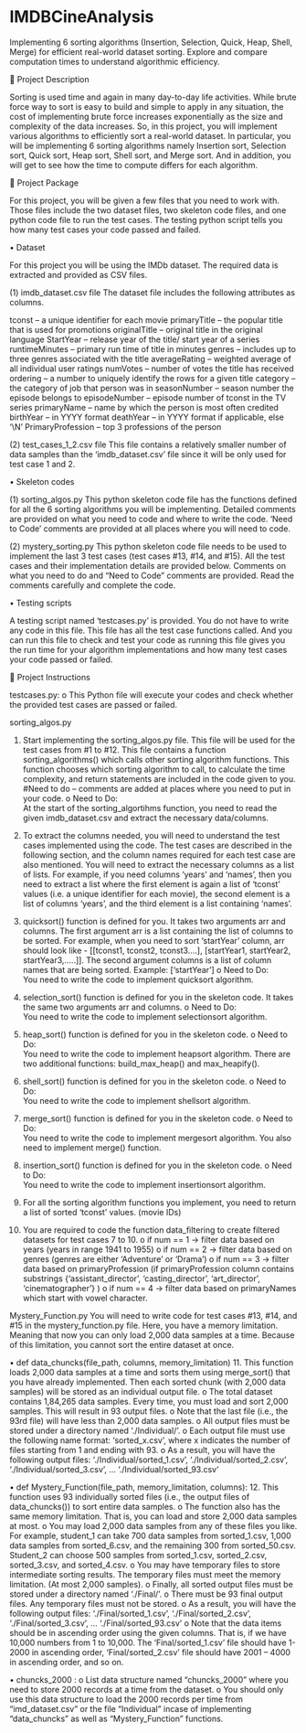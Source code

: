 # IMDBCineAnalysis
 Implementing 6 sorting algorithms (Insertion, Selection, Quick, Heap, Shell, Merge) for efficient real-world dataset sorting. Explore and compare computation times to understand algorithmic efficiency.


	Project Description

Sorting is used time and again in many day-to-day life activities. While brute force way to sort is easy to build and simple to apply in any situation, the cost of implementing brute force increases exponentially as the size and complexity of the data increases. So, in this project, you will implement various algorithms to efficiently sort a real-world dataset. In particular, you will be implementing 6 sorting algorithms namely Insertion sort, Selection sort, Quick sort, Heap sort, Shell sort, and Merge sort. And in addition, you will get to see how the time to compute differs for each algorithm. 
 

	Project Package

For this project, you will be given a few files that you need to work with. Those files include the two dataset files, two skeleton code files, and one python code file to run the test cases. The testing python script tells you how many test cases your code passed and failed.

•	Dataset

For this project you will be using the IMDb dataset. The required data is extracted and provided as CSV files.

(1)	imdb_dataset.csv file
The dataset file includes the following attributes as columns.

tconst – a unique identifier for each movie
primaryTitle – the popular title that is used for   promotions
originalTitle – original title in the original language
StartYear – release year of the title/ start year of a series
runtimeMinutes – primary run time of title in minutes
genres – includes up to three genres associated with the title
averageRating – weighted average of all individual user ratings
numVotes – number of votes the title has received
ordering – a number to uniquely identify the rows for a given title
category – the category of job that person was in
seasonNumber – season number the episode belongs to
episodeNumber – episode number of tconst in the TV series
primaryName – name by which the person is most often credited
birthYear – in YYYY format
deathYear – in YYYY format if applicable, else ‘\N’
PrimaryProfession – top 3 professions of the person


(2)	test_cases_1_2.csv file
This file contains a relatively smaller number of data samples than the ‘imdb_dataset.csv’ file since it will be only used for test case 1 and 2. 


•	Skeleton codes

(1)	sorting_algos.py 
This python skeleton code file has the functions defined for all the 6 sorting algorithms you will be implementing. Detailed comments are provided on what you need to code and where to write the code.  ‘Need to Code’ comments are provided at all places where you will need to code. 

(2)	mystery_sorting.py 
This python skeleton code file needs to be used to implement the last 3 test cases (test cases #13, #14, and #15). All the test cases and their implementation details are provided below. Comments on what you need to do and “Need to Code” comments are provided. Read the comments carefully and complete the code.


•	Testing scripts

A testing script named ‘testcases.py’ is provided. You do not have to write any code in this file. This file has all the test case functions called. And you can run this file to check and test your code as running this file gives you the run time for your algorithm implementations and how many test cases your code passed or failed.
 

	Project Instructions

testcases.py:
o	This Python file will execute your codes and check whether the provided test cases are passed or failed. 	

sorting_algos.py
1.	Start implementing the sorting_algos.py file. 
This file will be used for the test cases from #1 to #12.
This file contains a function sorting_algorithms() which calls other sorting algorithm functions. This function chooses which sorting algorithm to call, to calculate the time complexity, and return statements are included in the code given to you. #Need to do – comments are added at places where you need to put in your code. 
o	Need to Do:  
At the start of the sorting_algortihms function, you need to read the given imdb_dataset.csv and extract the necessary data/columns. 

2.	To extract the columns needed, you will need to understand the test cases implemented using the code. The test cases are described in the following section, and the column names required for each test case are also mentioned. You will need to extract the necessary columns as a list of lists. For example, if you need columns ‘years’ and ‘names’, then you need to extract a list where the first element is again a list of ‘tconst’ values (i.e. a unique identifier for each movie), the second element is a list of columns ‘years’, and the third element is a list containing ‘names’.

3.	quicksort() function is defined for you. It takes two arguments arr and columns. The first argument arr is a list containing the list of columns to be sorted. For example, when you need to sort ‘startYear’ column, arr should look like -
[[tconst1, tconst2, tconst3….], [startYear1, startYear2, startYear3,…..]]. The second argument columns is a list of column names that are being sorted. Example: [‘startYear’]
o	Need to Do:  
You need to write the code to implement quicksort algorithm.

4.	selection_sort() function is defined for you in the skeleton code. It takes the same two arguments arr and columns. 
o	Need to Do:  
You need to write the code to implement selectionsort algorithm. 

5.	heap_sort() function is defined for you in the skeleton code. 
o	Need to Do:  
You need to write the code to implement heapsort algorithm. There are two additional functions: build_max_heap() and max_heapify().

6.	shell_sort() function is defined for you in the skeleton code. 
o	Need to Do:  
You need to write the code to implement shellsort algorithm.

7.	merge_sort() function is defined for you in the skeleton code. 
o	Need to Do:  
You need to write the code to implement mergesort algorithm. You also need to implement merge() function.

8.	insertion_sort() function is defined for you in the skeleton code.
o	Need to Do:  
You need to write the code to implement insertionsort algorithm.

9.	For all the sorting algorithm functions you implement, you need to return a list of sorted ‘tconst’ values. (movie IDs)

10.	You are required to code the function data_filtering to create filtered datasets for test cases 7 to 10. 
o	if num == 1 -> filter data based on years (years in range 1941 to 1955)
o	if num == 2 -> filter data based on genres (genres are either ‘Adventure’ or ‘Drama’)
o	if num == 3 -> filter data based on primaryProfession (if primaryProfession column contains substrings {‘assistant_director’, ‘casting_director’, ‘art_director’, ‘cinematographer’} )
o	 if num == 4 -> filter data based on primaryNames which start with vowel character.				

Mystery_Function.py
You will need to write code for test cases #13, #14, and #15 in the mystery_function.py file. Here, you have a memory limitation. Meaning that now you can only load 2,000 data samples at a time. Because of this limitation, you cannot sort the entire dataset at once.

•	def data_chuncks(file_path, columns, memory_limitation)
11.	This function loads 2,000 data samples at a time and sorts them using merge_sort() that you have already implemented. Then each sorted chunk (with 2,000 data samples) will be stored as an individual output file.
o	The total dataset contains 1,84,265 data samples. Every time, you must load and sort 2,000 samples. This will result in 93 output files. 
o	Note that the last file (i.e., the 93rd file) will have less than 2,000 data samples.
o	All output files must be stored under a directory named ‘./Individual/’.
o	Each output file must use the following name format: ‘sorted_x.csv’, where x indicates the number of files starting from 1 and ending with 93.
o	As a result, you will have the following output files:
‘./Individual/sorted_1.csv’, ‘./Individual/sorted_2.csv’, ‘./Individual/sorted_3.csv’,     …     ‘./Individual/sorted_93.csv’

•	def Mystery_Function(file_path, memory_limitation, columns):
12.	This function uses 93 individually sorted files (i.e., the output files of data_chuncks()) to sort entire data samples.
o	The function also has the same memory limitation. That is, you can load and store 2,000 data samples at most.
o	You may load 2,000 data samples from any of these files you like. For example, student_1 can take 700 data samples from sorted_1.csv, 1,000 data samples from sorted_6.csv, and the remaining 300 from sorted_50.csv. Student_2 can choose 500 samples from sorted_1.csv, sorted_2.csv, sorted_3.csv, and sorted_4.csv.
o	You may have temporary files to store intermediate sorting results. The temporary files must meet the memory limitation. (At most 2,000 samples).
o	Finally, all sorted output files must be stored under a directory named ‘./Final/’.
o	There must be 93 final output files. Any temporary files must not be stored.
o	As a result, you will have the following output files:
‘./Final/sorted_1.csv’, ‘./Final/sorted_2.csv’, 
‘./Final/sorted_3.csv’,     …     ‘./Final/sorted_93.csv’
o	Note that the data items should be in ascending order using the given columns. That is, if we have 10,000 numbers from 1 to 10,000. The ‘Final/sorted_1.csv’ file should have 1-2000 in ascending order, ‘Final/sorted_2.csv’ file should have 2001 – 4000 in ascending order, and so on.

•	chuncks_2000 :
o	List data structure named “chuncks_2000” where you need to store 2000 records at a time from the dataset. 
o	You should only use this data structure to load the 2000 records per time from “imd_dataset.csv” or the file “Individual” incase of implementing “data_chuncks” as well as “Mystery_Function” functions.





